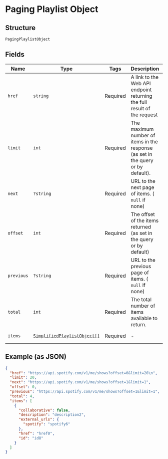 
# Paging Playlist Object

## Structure

`PagingPlaylistObject`

## Fields

| Name | Type | Tags | Description | Getter | Setter |
|  --- | --- | --- | --- | --- | --- |
| `href` | `string` | Required | A link to the Web API endpoint returning the full result of the request | getHref(): string | setHref(string href): void |
| `limit` | `int` | Required | The maximum number of items in the response (as set in the query or by default). | getLimit(): int | setLimit(int limit): void |
| `next` | `?string` | Required | URL to the next page of items. ( `null` if none) | getNext(): ?string | setNext(?string next): void |
| `offset` | `int` | Required | The offset of the items returned (as set in the query or by default) | getOffset(): int | setOffset(int offset): void |
| `previous` | `?string` | Required | URL to the previous page of items. ( `null` if none) | getPrevious(): ?string | setPrevious(?string previous): void |
| `total` | `int` | Required | The total number of items available to return. | getTotal(): int | setTotal(int total): void |
| `items` | [`SimplifiedPlaylistObject[]`](../../doc/models/simplified-playlist-object.md) | Required | - | getItems(): array | setItems(array items): void |

## Example (as JSON)

```json
{
  "href": "https://api.spotify.com/v1/me/shows?offset=0&limit=20\n",
  "limit": 20,
  "next": "https://api.spotify.com/v1/me/shows?offset=1&limit=1",
  "offset": 0,
  "previous": "https://api.spotify.com/v1/me/shows?offset=1&limit=1",
  "total": 4,
  "items": [
    {
      "collaborative": false,
      "description": "description2",
      "external_urls": {
        "spotify": "spotify6"
      },
      "href": "href0",
      "id": "id8"
    }
  ]
}
```


